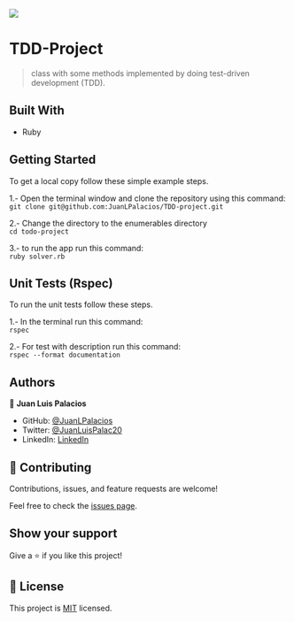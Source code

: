 ![](https://img.shields.io/badge/Microverse-blueviolet)

# TDD-Project
> class with some methods implemented by doing test-driven development (TDD).

## Built With

- Ruby


## Getting Started

To get a local copy follow these simple example steps.  

1.- Open the terminal window and clone the repository using this command:  
`git clone git@github.com:JuanLPalacios/TDD-project.git` 

2.- Change the directory to the enumerables directory  
`cd todo-project`  

3.- to run the app run this command:   
`ruby solver.rb`  

## Unit Tests (Rspec)

To run the unit tests follow these steps.  

1.- In the terminal run this command:  
`rspec`

2.- For test with description run this command:  
`rspec --format documentation`


## Authors

👤 **Juan Luis Palacios**

- GitHub: [@JuanLPalacios](https://github.com/JuanLPalacios)
- Twitter: [@JuanLuisPalac20](https://twitter.com/twitterhandle)
- LinkedIn: [LinkedIn](https://www.linkedin.com/in/juan-luis-palacios-p%C3%A9rez-95b39a228/)

## 🤝 Contributing

Contributions, issues, and feature requests are welcome!

Feel free to check the [issues page](../../issues/).

## Show your support

Give a ⭐️ if you like this project!

## 📝 License

This project is [MIT](./LICENSE.md) licensed.

